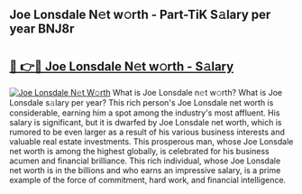 ## Joe Lonsdale N𝚎t w𝚘rth - Part-TiK S𝚊lary per year BNJ8r

# <h2><a href="http://gc1hm48.nevu.top/?p=Joe+Lonsdale">🔗 👉🔴 Joe Lonsdale N𝚎t w𝚘rth - S𝚊lary</a></h2>

[![Joe Lonsdale N𝚎t W𝚘rth](https://i.imgur.com/Oavwk0R.jpeg)](http://gc1hm48.nevu.top/?p=Joe+Lonsdale)
What is Joe Lonsdale n𝚎t w𝚘rth? What is Joe Lonsdale s𝚊lary per year?
This rich person's Joe Lonsdale net worth is considerable, earning him a spot among the industry's most affluent. His salary is significant, but it is dwarfed by Joe Lonsdale net worth, which is rumored to be even larger as a result of his various business interests and valuable real estate investments. This prosperous man, whose Joe Lonsdale net worth is among the highest globally, is celebrated for his business acumen and financial brilliance. This rich individual, whose Joe Lonsdale net worth is in the billions and who earns an impressive salary, is a prime example of the force of commitment, hard work, and financial intelligence.
